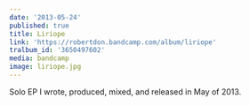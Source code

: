 ```yaml
---
date: '2013-05-24'
published: true
title: Liriope
link: 'https://robertdon.bandcamp.com/album/liriope'
tralbum_id: '3650497602'
media: bandcamp
image: liriope.jpg
---
```

Solo EP I wrote, produced, mixed, and released in May of 2013. 
